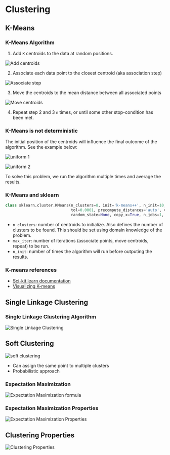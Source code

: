 # Clustering

## K-Means

### K-Means Algorithm

1. Add `K` centroids to the data at random positions.

![Add centroids](images/add-centroids.png)

2. Associate each data point to the closest centroid (aka association step)

![Associate step](images/associate-step.png)

3. Move the centroids to the mean distance between all associated points

![Move centroids](images/move-centroids.png)

4. Repeat step 2 and 3 `n` times, or until some other stop-condition has been met.

### K-Means is not deterministic

The initial position of the centroids will influence the final outcome of the algorithm. See the example below:

![uniform 1](images/uniform-1.png)

![uniform 2](images/uniform-2.png)

To solve this problem, we run the algorithm multiple times and average the results.

### K-Means and sklearn

```python
class sklearn.cluster.KMeans(n_clusters=8, init='k-means++', n_init=10, max_iter=300, 
                             tol=0.0001, precompute_distances='auto', verbose=0, 
                             random_state=None, copy_x=True, n_jobs=1, algorithm='auto')
```

- `n_clusters`: number of centroids to initialize. Also defines the number of clusters to be found. This should be set using domain knowledge of the problem.
- `max_iter`: number of iterations (associate points, move centroids, repeat) to be run.
- `n_init`: number of times the algorithm will run before outputing the results.

### K-means references
- [Sci-kit learn documentation](http://scikit-learn.org/stable/modules/generated/sklearn.cluster.KMeans.html)
- [Visualizing K-means](https://www.naftaliharris.com/blog/visualizing-k-means-clustering/)


## Single Linkage Clustering

### Single Linkage Clustering Algorithm

![Single Linkage Clustering](images/slc.png)

## Soft Clustering

![soft clustering](images/soft-clustering.png)

- Can assign the same point to multiple clusters
- Probabilistic approach

### Expectation Maximization

![Expectation Maximization formula](images/expectation-maximization.png)

### Expectation Maximization Properties

![Expectation Maximization Properties](images/em-properties.png)

## Clustering Properties

![Clustering Properties](images/clustering-properties.png)